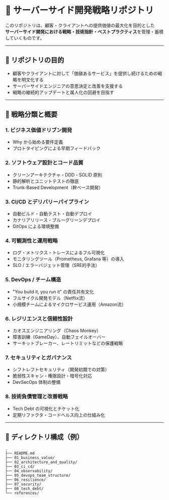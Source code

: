 # 🧠 サーバーサイド開発戦略リポジトリ

このリポジトリは、顧客・クライアントへの提供価値の最大化を目的とした  
**サーバーサイド開発における戦略・技術指針・ベストプラクティス**を管理・蓄積していくものです。

---

## 🎯 リポジトリの目的

- 顧客やクライアントに対して「価値あるサービス」を提供し続けるための戦略を明文化する
- サーバーサイドエンジニアの意思決定と改善を支援する
- 戦略の継続的アップデートと属人化の回避を目指す

---

## 🧩 戦略分類と概要

### 1. ビジネス価値ドリブン開発
- Why から始める要件定義
- プロトタイピングによる早期フィードバック

### 2. ソフトウェア設計とコード品質
- クリーンアーキテクチャ・DDD・SOLID 原則
- 静的解析とユニットテストの徹底
- Trunk-Based Development（幹ベース開発）

### 3. CI/CD とデリバリーパイプライン
- 自動ビルド・自動テスト・自動デプロイ
- カナリアリリース・ブルーグリーンデプロイ
- GitOps による環境整備

### 4. 可観測性と運用戦略
- ログ・メトリクス・トレースによるフル可視化
- モニタリングツール（Prometheus, Grafana 等）の導入
- SLO / エラーバジェット管理（SRE的手法）

### 5. DevOps / チーム構造
- "You build it, you run it" の責任共有文化
- フルサイクル開発モデル（Netflix流）
- 小規模チームによるマイクロサービス運用（Amazon流）

### 6. レジリエンスと信頼性設計
- カオスエンジニアリング（Chaos Monkey）
- 障害訓練（GameDay）、自動フェイルオーバー
- サーキットブレーカー、レートリミットなどの保護戦略

### 7. セキュリティとガバナンス
- シフトレフトセキュリティ（開発初期での対策）
- 脆弱性スキャン・権限設計・暗号化対応
- DevSecOps 体制の整備

### 8. 技術負債管理と改善戦略
- Tech Debt の可視化とチケット化
- 定期リファクタ・コードヘルス向上の仕組み化

---

## 📁 ディレクトリ構成（例）

```plaintext
.
├── README.md
├── 01_business_value/
├── 02_architecture_and_quality/
├── 03_ci_cd/
├── 04_observability/
├── 05_devops_team_structure/
├── 06_resilience/
├── 07_security/
├── 08_tech_debt/
└── references/
